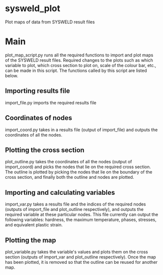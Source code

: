 # sysweld_plot
Plot maps of data from SYSWELD result files
# Main 
plot_map_script.py runs all the required functions to import and plot maps of the SYSWELD result files. Required changes to the plots such as which variable to plot, which cross section to plot on, scale of the colour bar, etc., can be made in this script. The functions called by this script are listed below.
## Importing results file
import_file.py imports the required results file
## Coordinates of nodes
import_coord.py takes in a results file (output of import_file) and outputs the coordinates of all the nodes.
## Plotting the cross section
plot_outline.py takes the coordinates of all the nodes (output of import_coord) and picks the nodes that lie on the required cross section. The outline is plotted by picking the nodes that lie on the boundary of the cross section, and finally both the outline and nodes are plotted.
## Importing and calculating variables
import_var.py takes a results file and the indices of the required nodes (outputs of import_file and plot_outline respectively), and outputs the required variable at these particular nodes. This file currently can output the following variables: hardness, the maximum temperature, phases, stresses, and equivalent plastic strain.
## Plotting the map
plot_variable.py takes the variable's values and plots them on the cross section (outputs of import_var and plot_outline respectively). Once the map has been plotted, it is removed so that the outline can be reused for another map.


